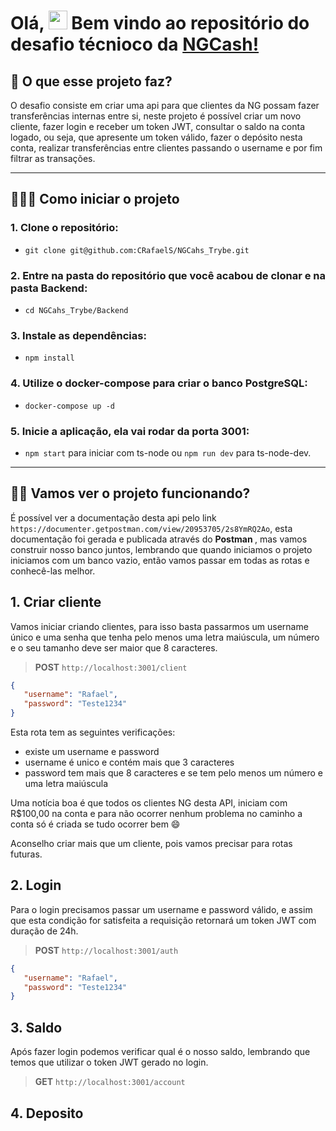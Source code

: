 # Olá, <img src="https://raw.githubusercontent.com/kaueMarques/kaueMarques/master/hi.gif" width="30px" height="30px"> Bem vindo ao repositório do desafio técnioco da <a href="https://ng.cash/"  target="_blank">NGCash!</a>

## 🤔 O que esse projeto faz?
O desafio consiste em criar uma api para que clientes da NG possam fazer transferências internas entre si, neste projeto é possível criar um novo cliente, fazer login e receber um token JWT, consultar o saldo na conta logado, ou seja, que apresente um token válido, fazer o depósito nesta conta, realizar transferências entre clientes passando o username e por fim filtrar as transações. 

---

## 🤷🏽‍♀️ Como iniciar o projeto
### 1. Clone o repositório: 
* `git clone git@github.com:CRafaelS/NGCahs_Trybe.git`
### 2. Entre na pasta do repositório que você acabou de clonar e na pasta Backend: 
* `cd NGCahs_Trybe/Backend`
### 3. Instale as dependências: 
* `npm install`
### 4. Utilize o docker-compose para criar o banco PostgreSQL: 
* `docker-compose up -d`
### 5. Inicie a aplicação, ela vai rodar da porta 3001: 
* `npm start` para iniciar com ts-node ou `npm run dev` para ts-node-dev.

---

## 👨‍💻 Vamos ver o projeto funcionando? 

É possível ver a documentação desta api pelo link `https://documenter.getpostman.com/view/20953705/2s8YmRQ2Ao`, esta documentação foi gerada e publicada através do <strong> Postman </strong>, mas vamos construir nosso banco juntos, lembrando que quando iniciamos o projeto iniciamos com um banco vazio, então vamos passar em todas as rotas e conhecê-las melhor.

## 1. Criar cliente
 Vamos iniciar criando clientes, para isso basta passarmos um username único e uma senha que tenha pelo menos uma letra maiúscula, um número e o seu tamanho deve ser maior que 8 caracteres.
 > <strong>POST</strong> `http://localhost:3001/client`

 ```json
 {
    "username": "Rafael",
    "password": "Teste1234"
 }
 ```
 Esta rota tem as seguintes verificações:
 - existe um username e password
 - username é unico e contém mais que 3 caracteres
 - password tem mais que 8 caracteres e se tem pelo menos um número e uma letra maiúscula

 Uma notícia boa é que todos os clientes NG desta API, iniciam com R$100,00 na conta e para não ocorrer nenhum problema no caminho a conta só é criada se tudo ocorrer bem 😄

 Aconselho criar mais que um cliente, pois vamos precisar para rotas futuras.

## 2. Login
 Para o login precisamos passar um username e password válido, e assim que esta condição for satisfeita a requisição retornará um token JWT com duração de 24h. 
 > <strong>POST</strong> `http://localhost:3001/auth`

 ```json
 {
    "username": "Rafael",
    "password": "Teste1234"
 }
 ```
## 3. Saldo
 Após fazer login podemos verificar qual é o nosso saldo, lembrando que temos que utilizar o token JWT gerado no login.
 > <strong>GET</strong> `http://localhost:3001/account`

## 4. Deposito